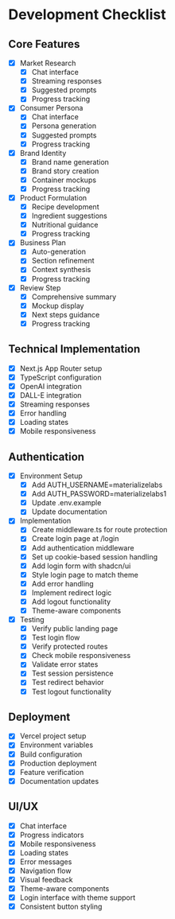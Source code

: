 # Development Checklist

## Core Features
- [x] Market Research
  - [x] Chat interface
  - [x] Streaming responses
  - [x] Suggested prompts
  - [x] Progress tracking

- [x] Consumer Persona
  - [x] Chat interface
  - [x] Persona generation
  - [x] Suggested prompts
  - [x] Progress tracking

- [x] Brand Identity
  - [x] Brand name generation
  - [x] Brand story creation
  - [x] Container mockups
  - [x] Progress tracking

- [x] Product Formulation
  - [x] Recipe development
  - [x] Ingredient suggestions
  - [x] Nutritional guidance
  - [x] Progress tracking

- [x] Business Plan
  - [x] Auto-generation
  - [x] Section refinement
  - [x] Context synthesis
  - [x] Progress tracking

- [x] Review Step
  - [x] Comprehensive summary
  - [x] Mockup display
  - [x] Next steps guidance
  - [x] Progress tracking

## Technical Implementation
- [x] Next.js App Router setup
- [x] TypeScript configuration
- [x] OpenAI integration
- [x] DALL-E integration
- [x] Streaming responses
- [x] Error handling
- [x] Loading states
- [x] Mobile responsiveness

## Authentication
- [x] Environment Setup
  - [x] Add AUTH_USERNAME=materializelabs
  - [x] Add AUTH_PASSWORD=materializelabs1
  - [x] Update .env.example
  - [x] Update documentation

- [x] Implementation
  - [x] Create middleware.ts for route protection
  - [x] Create login page at /login
  - [x] Add authentication middleware
  - [x] Set up cookie-based session handling
  - [x] Add login form with shadcn/ui
  - [x] Style login page to match theme
  - [x] Add error handling
  - [x] Implement redirect logic
  - [x] Add logout functionality
  - [x] Theme-aware components

- [x] Testing
  - [x] Verify public landing page
  - [x] Test login flow
  - [x] Verify protected routes
  - [x] Check mobile responsiveness
  - [x] Validate error states
  - [x] Test session persistence
  - [x] Test redirect behavior
  - [x] Test logout functionality

## Deployment
- [x] Vercel project setup
- [x] Environment variables
- [x] Build configuration
- [x] Production deployment
- [x] Feature verification
- [x] Documentation updates

## UI/UX
- [x] Chat interface
- [x] Progress indicators
- [x] Mobile responsiveness
- [x] Loading states
- [x] Error messages
- [x] Navigation flow
- [x] Visual feedback
- [x] Theme-aware components
- [x] Login interface with theme support
- [x] Consistent button styling
